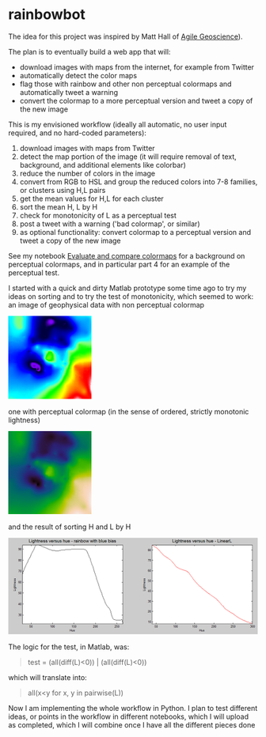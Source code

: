 # rainbowbot

The idea for this project was inspired by Matt Hall of [Agile Geoscience](http://www.agilegeoscience.com/who/)).

The plan is to eventually build a web app that will: 
- download images with maps from the internet, for example from Twitter
- automatically detect the color maps
- flag those with rainbow and other non perceptual colormaps and automatically tweet a warning
- convert the colormap to a more perceptual version and tweet a copy of the new image

This is my envisioned workflow (ideally all automatic, no user input required, and no hard-coded parameters):

1. download images with maps from Twitter
2. detect the map portion of the image (it will require removal of text, background, and additional elements like colorbar)
3. reduce the number of colors in the image
4. convert from RGB to HSL and group the reduced colors into 7-8 families, or clusters using H,L pairs 
5. get the mean values for H,L for each cluster
6. sort the mean H, L by H
7. check for monotonicity of L as a perceptual test
8. post a tweet with a warning ('bad colormap', or similar)
8. as optional functionality: convert colormap to a perceptual version and tweet a copy of the new image 

See my notebook [Evaluate and compare colormaps](https://github.com/seg/tutorials/blob/master/1408_Evaluate_and_compare_colormaps/How_to_evaluate_and_compare_colormaps.ipynb) for a background on perceptual colormaps, and in particular part 4 for an example of the perceptual test.

I started with a quick and dirty Matlab prototype some time ago to try my ideas on sorting and to try the test of monotonicity, which seemed to work:
an image of geophysical data with non perceptual colormap 

![Jet](https://github.com/mycarta/rainbowbot/blob/master/images4README/rainbow_blues_tight.png)

one with perceptual colormap (in the sense of ordered, strictly monotonic lightness)

![LinearL](https://github.com/mycarta/rainbowbot/blob/master/images4README/LinearL_tight.png)

and the result of sorting H and L by H

![sort](https://github.com/mycarta/rainbowbot/blob/master/images4README/H_vs_L_sorted_by_H.PNG)

The logic for the test, in Matlab, was:
> test = (all(diff(L)<0)) | (all(diff(L)<0))

which will translate into:
> all(x<y for x, y in pairwise(L))

Now I am implementing the whole workflow in Python. I plan to test different ideas, or points in the workflow  in different notebooks, which I will upload as completed, which I will combine once I have all the different pieces done
